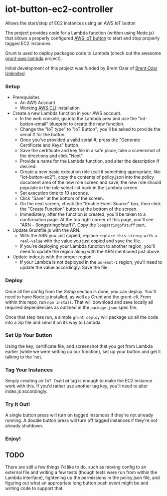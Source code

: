 # iot-button-ec2-controller
Allows the start/stop of EC2 instances using an AWS IoT button

The project provides code for a Lambda function (written using Node.js) that allows a properly configured [AWS IoT button](https://aws.amazon.com/iot/button/) to start and stop properly tagged EC2 instances.

Grunt is used to deploy packaged code to Lambda (check out the awesome [grunt-aws-lambda](https://github.com/Tim-B/grunt-aws-lambda) project).

Initial development of this project was funded by Brent Ozar of [Brent Ozar Unlimited](https://www.brentozar.com).

### Setup

- Prerequisites
  - An AWS Account
  - Working [AWS CLI](https://docs.aws.amazon.com/cli/latest/userguide/installing.html) installation
- Create a new Lambda function in your AWS account.
  -  In the web console, go into the Lambda area and use the "iot-button-email" blueprint to create the new function.
  -  Change the "IoT type" to "IoT Button"; you'll be asked to provide the serial # for the button.
  -  Once you've provided a valid serial #, press the "Generate Certificate and Keys" button.
  -  Save the certificate and key file in a safe place, take a screenshot of the directions and click "Next".
  -  Provide a name for the Lambda function, and alter the description if desired.
  -  Create a new basic execution role (call it something appropriate, like "iot-button-ec2"), copy the contents of policy.json into the policy document area of the new role screen and save; the new role should populate in the role select list back in the Lambda screen.
  -  Set execution time to 10 seconds.
  -  Click "Save" at the bottom of the screen.
  -  On the next screen, check the "Enable Event Source" box, then click the "Create Function" button at the bottom of the screen.
  - Immediately, after the function is created, you'll be taken to a confirmation page.  At the top right corner of this page, you'll see "ARN - {longstringofstuff}".  Copy the `longstringofstuff` part.
- Update Gruntfile.js with the ARN.
  - With the ARN you just copied, replace `replace-this-string-with-a-real-value` with the value you just copied and save the file.
  - If you're deploying your Lambda function to another region, you'll need to update the region along with the ARN mentioned just above.
- Update index.js with the proper region.
  -  If your Lambda is not deployed in the `us-east-1` region, you'll need to update the value accordingly.  Save the file.

### Deploy

Once all the config from the *Setup* section is done, you can deploy.  You'll need to have Node.js installed, as well as Grunt and the grunt-cli.  From within this repo, run `npm install`.  That will download and save locally all required dependencies as outlined in the `package.json` spec file.

Once that step has run, a simple `grunt deploy` will package up all the code into a zip file and send it on its way to Lambda.

### Set Up Your Button

Using the key, certificate file, and screenshot that you got from Lambda earlier (while we were setting up our function), set up your button and get it talking to the 'net.

### Tag Your Instances

Simply creating an `IoT Enabled` tag is enough to make the EC2 instance work with this.  If you'd rather use another tag key, you'll need to alter index.js accordingly.

### Try It Out!

A single button press will turn on tagged instances if they're not already running.  A double button press will turn off tagged instances if they're not already shutdown.

### Enjoy!


## TODO

There are still a few things I'd like to do, such as moving config to an external file and writing a few tests (though tests were run from within the Lambda interface), tightening up the permissions in the policy.json file, and figuring out what an appropriate long button push event might be and writing code to support that.
